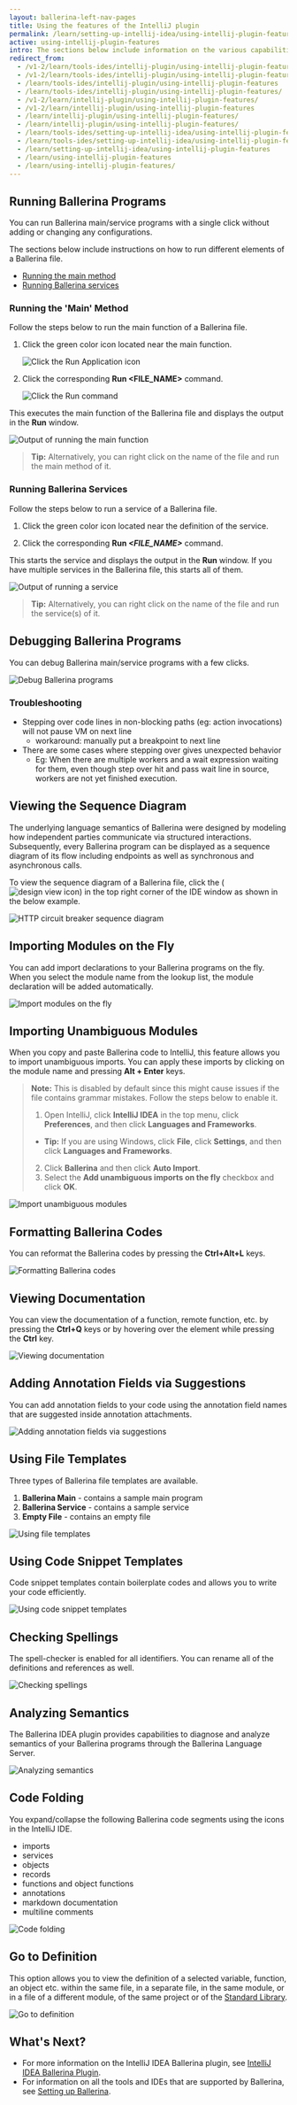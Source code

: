 ```yaml
---
layout: ballerina-left-nav-pages
title: Using the features of the IntelliJ plugin
permalink: /learn/setting-up-intellij-idea/using-intellij-plugin-features/
active: using-intellij-plugin-features
intro: The sections below include information on the various capabilities that are facilitated by the IntelliJ Ballerina plugin for the development process.
redirect_from:
  - /v1-2/learn/tools-ides/intellij-plugin/using-intellij-plugin-features
  - /v1-2/learn/tools-ides/intellij-plugin/using-intellij-plugin-features/
  - /learn/tools-ides/intellij-plugin/using-intellij-plugin-features
  - /learn/tools-ides/intellij-plugin/using-intellij-plugin-features/
  - /v1-2/learn/intellij-plugin/using-intellij-plugin-features/
  - /v1-2/learn/intellij-plugin/using-intellij-plugin-features
  - /learn/intellij-plugin/using-intellij-plugin-features/
  - /learn/intellij-plugin/using-intellij-plugin-features/
  - /learn/tools-ides/setting-up-intellij-idea/using-intellij-plugin-features
  - /learn/tools-ides/setting-up-intellij-idea/using-intellij-plugin-features/
  - /learn/setting-up-intellij-idea/using-intellij-plugin-features
  - /learn/using-intellij-plugin-features
  - /learn/using-intellij-plugin-features/
---
```


## Running Ballerina Programs

You can run Ballerina main/service programs with a single click without adding or changing any configurations.

The sections below include instructions on how to run different elements of a Ballerina file.

- [Running the main method](#running-the-main-method)
- [Running Ballerina services](#running-ballerina-services)

### Running the 'Main' Method

Follow the steps below to run the main function of a Ballerina file.

1. Click the green color icon located near the main function.

    ![Click the Run Application icon](/learn/images/run-application-icon.png)

2. Click the corresponding **Run <FILE_NAME>** command.

    ![Click the Run command](/learn/images/select-run-command.png)

This executes the main function of the Ballerina file and displays the output in the **Run** window.

![Output of running the main function](/learn/images/output-of-main-function.png)

> **Tip:** Alternatively, you can right click on the name of the file and run the main method of it.

### Running Ballerina Services

Follow the steps below to run a service of a Ballerina file.

1. Click the green color icon located near the definition of the service.

2. Click the corresponding **Run *<FILE_NAME>*** command.

This starts the service and displays the output in the **Run** window. If you have multiple services in the Ballerina file, this starts all of them.

![Output of running a service](/learn/images/output-of-ballerina-service.png)

> **Tip:** Alternatively, you can right click on the name of the file and run the service(s) of it.


## Debugging Ballerina Programs

You can debug Ballerina main/service programs with a few clicks.

![Debug Ballerina programs](/learn/images/debug-ballerina-intellij.gif)

### Troubleshooting
- Stepping over code lines in non-blocking paths (eg: action invocations) will not pause VM on next line
    - workaround: manually put a breakpoint to next line
- There are some cases where stepping over gives unexpected behavior
    - Eg: When there are multiple workers and a wait expression waiting for them, even though step over hit and pass wait line in source, workers are not yet finished execution.

## Viewing the Sequence Diagram

The underlying language semantics of Ballerina were designed by modeling how independent parties communicate via structured interactions. Subsequently, every Ballerina program can be displayed as a sequence diagram of its flow including endpoints as well as synchronous and asynchronous calls.

To view the sequence diagram of a Ballerina file, click the (![design view icon](https://raw.githubusercontent.com/ballerina-platform/ballerina-lang/2fd0bdd4e7d081adf23901ed65eca32623d81889/tool-plugins/vscode/docs/show-diagram-icon.png)) in the top right corner of the IDE window as shown in the below example.

![HTTP circuit breaker sequence diagram](/learn/images/circuit-breaker-sequence-diagram.gif)

## Importing Modules on the Fly

You can add import declarations to your Ballerina programs on the fly. When you select the module name from the lookup list, the module declaration will be added automatically.

![Import modules on the fly](/learn/images/import-modules-on-the-fly.gif)

## Importing Unambiguous Modules 

When you copy and paste Ballerina code to IntelliJ, this feature allows you to import unambiguous imports. You can apply these imports by clicking on the module name and pressing **Alt + Enter** keys.

>**Note:** This is disabled by default since this might cause issues if the file contains grammar mistakes. Follow the steps below to enable it.
>1. Open IntelliJ, click **IntelliJ IDEA** in the top menu, click **Preferences**, and then click **Languages and Frameworks**. 
>- **Tip:** If you are using Windows, click **File**, click **Settings**, and then click **Languages and Frameworks**.
>2. Click **Ballerina** and then click **Auto Import**.
>3. Select the **Add unambiguous imports on the fly** checkbox and click **OK**.

![Import unambiguous modules](/learn/images/import-unambiguous-modules.gif)

## Formatting Ballerina Codes

You can reformat the Ballerina codes by pressing the **Ctrl+Alt+L** keys.

![Formatting Ballerina codes](/learn/images/format-code.gif)

## Viewing Documentation

You can view the documentation of a function, remote function, etc. by pressing the **Ctrl+Q** keys or by hovering over the element while pressing the **Ctrl** key.

![Viewing documentation](/learn/images/view-documentation.gif)

## Adding Annotation Fields via Suggestions

You can add annotation fields to your code using the annotation field names that are suggested inside annotation attachments.

![Adding annotation fields via suggestions](/learn/images/annotation-field-suggestion.gif)

## Using File Templates

Three types of Ballerina file templates are available.

1. **Ballerina Main** - contains a sample main program
2. **Ballerina Service** - contains a sample service
3. **Empty File** - contains an empty file

![Using file templates](/learn/images/file-templates.gif)

## Using Code Snippet Templates

Code snippet templates contain boilerplate codes and allows you to write your code efficiently. 

![Using code snippet templates](/learn/images/code-snippet-templates.gif)

## Checking Spellings

The spell-checker is enabled for all identifiers. You can rename all of the definitions and references as well.

![Checking spellings](/learn/images/check-spellings.gif)

## Analyzing Semantics

The Ballerina IDEA plugin provides capabilities to diagnose and analyze semantics of your Ballerina programs through the Ballerina Language Server.

![Analyzing semantics](/learn/images/analyzing-semantics.gif)

## Code Folding

You expand/collapse the following Ballerina code segments using the icons in the IntelliJ IDE.

- imports
- services 
- objects
- records
- functions and object functions
- annotations
- markdown documentation
- multiline comments
 
![Code folding](/learn/images/code-folding.gif)

## Go to Definition

This option allows you to view the definition of a selected variable, function, an object etc. within the same file, in a separate file, in the same module, or in a file of a different module, of the same project or of the [Standard Library](/learn/api-docs/ballerina/).

![Go to definition](/learn/images/go-to-definition-intellij.gif)

## What's Next?

- For more information on the IntelliJ IDEA Ballerina plugin, see [IntelliJ IDEA Ballerina Plugin](/learn/intellij-plugin).
- For information on all the tools and IDEs that are supported by Ballerina, see [Setting up Ballerina](/learn/installing-ballerina/).
